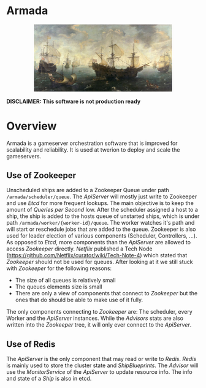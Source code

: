 # Armada

<p align="center"><img src="docs/assets/armada-banner.jpg" width="360"></p>

**DISCLAIMER: This software is not production ready**

# Overview

Armada is a gameserver orchestration software that is improved for 
scalability and reliability. It is used at twerion to deploy and scale the
gameservers.

## Use of Zookeeper

Unscheduled ships are added to a Zookeeper Queue under path 
`/armada/scheduler/queue`. The *ApiServer* will mostly just write to 
Zookeeper and use *Etcd* for more 
frequent lookups. The main objective is to keep the amount of *Queries per 
Second* low. After the scheduler assigned a host to a ship, the ship is added
to the hosts queue of unstarted ships, which is under path 
`/armada/worker/{worker-id}/queue`. The worker watches it's path and will start
or reschedule jobs that are added to the queue. Zookeeper is also used for
leader election of various components (Scheduler, Controllers, ...). As opposed
to *Etcd*, more components than the *ApiServer* are allowed to access 
*Zookeeper* directly. *Netflix* published a Tech Node (https://github.com/Netflix/curator/wiki/Tech-Note-4)
which stated that *Zookeeper* should not be used for queues. After looking at it
we still stuck with *Zookeeper* for the following reasons:

  - The size of all queues is relatively small
  - The queues elements size is small
  - There are only a view of components that connect to *Zookeeper* but the
    ones that do should be able to make use of it fully. 
   
 The only components connecting to *Zookeeper* are: The scheduler, every 
 Worker and the *ApiServer* instances. While the *Advisors* stats are
 also written into the *Zookeeper* tree, it will only ever connect to the
 *ApiServer*.

## Use of Redis
The *ApiServer* is the only component that may read or write to *Redis*. 
*Redis* is mainly used to store the cluster state and *ShipBlueprints*.
The *Advisor* will use the *MonitorService* of the *ApiServer* to update 
resource info. The info and state of a *Ship* is also in etcd. 
